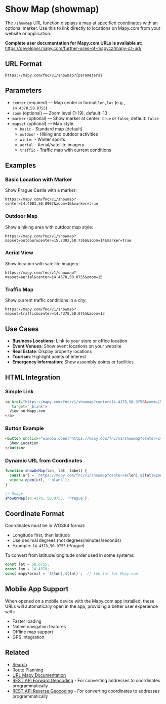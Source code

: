 # Show Map (showmap)

The `/showmap` URL function displays a map at specified coordinates with an optional marker. Use this to link directly to locations on Mapy.com from your website or application.

**Complete user documentation for Mapy.com URLs is available at:**  
https://developer.mapy.com/further-uses-of-mapycz/mapy-cz-url/

## URL Format

```
https://mapy.com/fnc/v1/showmap?{parameters}
```

## Parameters

- `center` (required) — Map center in format `lon,lat` (e.g., `14.4378,50.0755`)
- `zoom` (optional) — Zoom level (1-19), default: 13
- `marker` (optional) — Show marker at center: `true` or `false`, default: `false`
- `mapset` (optional) — Map style:
  - `basic` - Standard map (default)
  - `outdoor` - Hiking and outdoor activities
  - `winter` - Winter sports
  - `aerial` - Aerial/satellite imagery
  - `traffic` - Traffic map with current conditions

## Examples

### Basic Location with Marker

Show Prague Castle with a marker:

```
https://mapy.com/fnc/v1/showmap?center=14.4003,50.0907&zoom=16&marker=true
```

### Outdoor Map

Show a hiking area with outdoor map style:

```
https://mapy.com/fnc/v1/showmap?mapset=outdoor&center=15.7392,50.7366&zoom=14&marker=true
```

### Aerial View

Show location with satellite imagery:

```
https://mapy.com/fnc/v1/showmap?mapset=aerial&center=14.4378,50.0755&zoom=15
```

### Traffic Map

Show current traffic conditions in a city:

```
https://mapy.com/fnc/v1/showmap?mapset=traffic&center=14.4378,50.0755&zoom=13
```

## Use Cases

- **Business Locations**: Link to your store or office location
- **Event Venues**: Show event locations on your website
- **Real Estate**: Display property locations
- **Tourism**: Highlight points of interest
- **Emergency Information**: Show assembly points or facilities

## HTML Integration

### Simple Link

```html
<a href="https://mapy.com/fnc/v1/showmap?center=14.4378,50.0755&zoom=15&marker=true" 
   target="_blank">
  View on Mapy.com
</a>
```

### Button Example

```html
<button onclick="window.open('https://mapy.com/fnc/v1/showmap?center=14.4378,50.0755&zoom=15&marker=true', '_blank')">
  Show Location
</button>
```

### Dynamic URL from Coordinates

```js
function showOnMap(lon, lat, label) {
  const url = `https://mapy.com/fnc/v1/showmap?center=${lon},${lat}&zoom=15&marker=true`;
  window.open(url, '_blank');
}

// Usage
showOnMap(14.4378, 50.0755, 'Prague');
```

## Coordinate Format

Coordinates must be in WGS84 format:
- Longitude first, then latitude
- Use decimal degrees (not degrees/minutes/seconds)
- Example: `14.4378,50.0755` (Prague)

To convert from latitude/longitude order used in some systems:
```js
const lat = 50.0755;
const lon = 14.4378;
const mapyFormat = `${lon},${lat}`;  // lon,lat for Mapy.com
```

## Mobile App Support

When opened on a mobile device with the Mapy.com app installed, these URLs will automatically open in the app, providing a better user experience with:
- Faster loading
- Native navigation features
- Offline map support
- GPS integration

## Related

- [Search](search.md)
- [Route Planning](route.md)
- [URL Mapy Documentation](README.md)
- [REST API Forward Geocoding](../rest-api/forward-geocoding.md) - For converting addresses to coordinates programmatically
- [REST API Reverse Geocoding](../rest-api/reverse-geocoding.md) - For converting coordinates to addresses programmatically

